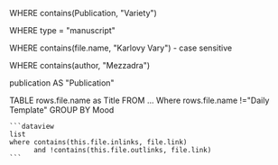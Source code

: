 WHERE contains(Publication, "Variety")

WHERE type = "manuscript"

WHERE contains(file.name, "Karlovy Vary") - case sensitive

WHERE contains(author, "Mezzadra")

publication AS "Publication"

TABLE rows.file.name as Title
FROM ...
Where rows.file.name !="Daily Template"
GROUP BY Mood

````
```dataview
list
where contains(this.file.inlinks, file.link) 
      and !contains(this.file.outlinks, file.link)
```
````